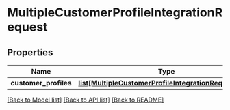 # MultipleCustomerProfileIntegrationRequest

## Properties
Name | Type | Description | Notes
------------ | ------------- | ------------- | -------------
**customer_profiles** | [**list[MultipleCustomerProfileIntegrationRequestItem]**](MultipleCustomerProfileIntegrationRequestItem.md) |  | [optional] 

[[Back to Model list]](../README.md#documentation-for-models) [[Back to API list]](../README.md#documentation-for-api-endpoints) [[Back to README]](../README.md)


